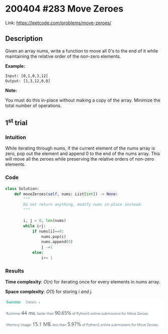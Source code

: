 # 200404 #283 Move Zeroes
Link: https://leetcode.com/problems/move-zeroes/

## Description
Given an array nums, write a function to move all 0's to the end of it while maintaining the relative order of the non-zero elements.

**Example:**

    Input: [0,1,0,3,12]
    Output: [1,3,12,0,0]

**Note:**

You must do this in-place without making a copy of the array.
Minimize the total number of operations.

## 1<sup>st</sup> trial

### Intuition
While iterating through nums, if the current element of the nums array is zero, pop out the element and append 0 to the end of the nums array. This will move all the zeroes while preserving the relative orders of non-zero elements.

### Code
```python
class Solution:
    def moveZeroes(self, nums: List[int]) -> None:
        """
        Do not return anything, modify nums in-place instead.
        """
        
        i, j = 0, len(nums)
        while i<j:
            if nums[i]==0:
                nums.pop(i)
                nums.append(0)
                j -=1
            else:
                i+= 1
```

### Results
**Time complexity**: *O*(n) for iterating once for every elements in nums array.

**Space complexity**: *O*(1) for storing *i and j*.

![1st trial](https://github.com/minyookim/DailyCoding/blob/master/200404%20%23283%20Move%20Zeroes/1st%20trial.PNG)
